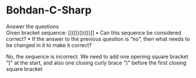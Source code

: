# Bohdan-C-Sharp


Answer the questions  
Given bracket sequence: [((())()(())]] 
    • Can this sequence be considered correct? 
    • If the answer to the previous question is “no”, then what needs to be changed in it to make it correct? 

No, the sequence is incorrect.
We need to add one opening square bracket "[" at the start, and also one closing curly brace ")" before the first closing square bracket 
